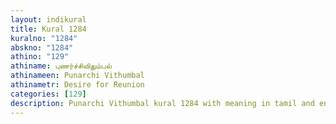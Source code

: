 ```yaml
---
layout: indikural
title: Kural 1284
kuralno: "1284"
abskno: "1284"
athino: "129"
athiname: புணர்ச்சிவிதும்பல்
athinameen: Punarchi Vithumbal
athinametr: Desire for Reunion
categories: [129]
description: Punarchi Vithumbal kural 1284 with meaning in tamil and english 
---
```


